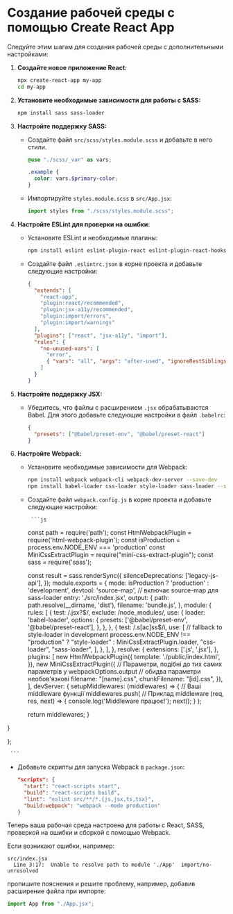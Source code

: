 # Создание рабочей среды с помощью Create React App

Следуйте этим шагам для создания рабочей среды с дополнительными настройками:

1.  **Создайте новое приложение React:**

    ```sh
    npx create-react-app my-app
    cd my-app
    ```

2.  **Установите необходимые зависимости для работы с SASS:**

    ```sh
    npm install sass sass-loader
    ```

3.  **Настройте поддержку SASS:**

    - Создайте файл `src/scss/styles.module.scss` и добавьте в него стили.

      ```scss
      @use "./scss/_var" as vars;

      .example {
        color: vars.$primary-color;
      }
      ```

    - Импортируйте `styles.module.scss` в `src/App.jsx`:
      ```jsx
      import styles from "./scss/styles.module.scss";
      ```

4.  **Настройте ESLint для проверки на ошибки:**

    - Установите ESLint и необходимые плагины:
      ```sh
      npm install eslint eslint-plugin-react eslint-plugin-react-hooks eslint-plugin-jsx-a11y eslint-plugin-import --save-dev
      ```
    - Создайте файл `.eslintrc.json` в корне проекта и добавьте следующие настройки:
      ```json
      {
        "extends": [
          "react-app",
          "plugin:react/recommended",
          "plugin:jsx-a11y/recommended",
          "plugin:import/errors",
          "plugin:import/warnings"
        ],
        "plugins": ["react", "jsx-a11y", "import"],
        "rules": {
          "no-unused-vars": [
            "error",
            { "vars": "all", "args": "after-used", "ignoreRestSiblings": false }
          ]
        }
      }
      ```

5.  **Настройте поддержку JSX:**

    - Убедитесь, что файлы с расширением `.jsx` обрабатываются Babel. Для этого добавьте следующие настройки в файл `.babelrc`:
      ```json
      {
        "presets": ["@babel/preset-env", "@babel/preset-react"]
      }
      ```

6.  **Настройте Webpack:**

    - Установите необходимые зависимости для Webpack:
      ```sh
      npm install webpack webpack-cli webpack-dev-server --save-dev
      npm install babel-loader css-loader style-loader sass-loader --save-dev
      ```
    - Создайте файл `webpack.config.js` в корне проекта и добавьте следующие настройки:

           ```js
      const path = require('path');
      const HtmlWebpackPlugin = require('html-webpack-plugin');
      const isProduction = process.env.NODE_ENV === 'production'
      const MiniCssExtractPlugin = require("mini-css-extract-plugin");
      const sass = require('sass');

      const result = sass.renderSync({
            silenceDeprecations: ['legacy-js-api'],
            });
module.exports = {
mode: isProduction ? 'production' : 'development',
devtool: 'source-map', // включає source-map для sass-loader
entry: './src/index.jsx',
output: {
path: path.resolve(\_\_dirname, 'dist'),
filename: 'bundle.js',
},
module: {
rules: [
{
test: /\.jsx?$/,
        exclude: /node_modules/,
        use: {
          loader: 'babel-loader',
          options: {
            presets: ['@babel/preset-env', '@babel/preset-react'],
          },
        },
      },
      {
        test: /\.s[ac]ss$/i,
use: [
// fallback to style-loader in development
process.env.NODE_ENV !== "production"
? "style-loader"
: MiniCssExtractPlugin.loader,
"css-loader",
"sass-loader",
],
},
],
},
resolve: {
extensions: ['.js', '.jsx'],
},
plugins: [
new HtmlWebpackPlugin({
template: './public/index.html',
}),
new MiniCssExtractPlugin({
// Параметри, подібні до тих самих параметрів у webpackOptions.output
// обидва параметри необов'язкові
filename: "[name].css",
chunkFilename: "[id].css",
}),
],
devServer: {
setupMiddlewares: (middlewares) => {
// Ваші middleware функції
middlewares.push(
// Приклад middleware
(req, res, next) => {
console.log('Middleware працює!');
next();
}
);

      return middlewares;
    }

}

};

     ```

- Добавьте скрипты для запуска Webpack в `package.json`:
  ```json
  "scripts": {
    "start": "react-scripts start",
    "build": "react-scripts build",
    "lint": "eslint src/**/*.{js,jsx,ts,tsx}",
    "build:webpack": "webpack --mode production"
  }
  ```

Теперь ваша рабочая среда настроена для работы с React, SASS, проверкой на ошибки и сборкой с помощью Webpack.

Если возникают ошибки, например:

```
src/index.jsx
  Line 3:17:  Unable to resolve path to module './App'  import/no-unresolved
```

пропишите пояснения и решите проблему, например, добавив расширение файла при импорте:

```jsx
import App from "./App.jsx";
```
